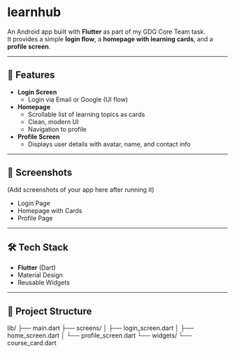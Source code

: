 # learnhub

An Android app built with **Flutter** as part of my GDG Core Team task.  
It provides a simple **login flow**, a **homepage with learning cards**, and a **profile screen**.  

---

## 🚀 Features
- **Login Screen**
  - Login via Email or Google (UI flow)
- **Homepage**
  - Scrollable list of learning topics as cards
  - Clean, modern UI
  - Navigation to profile
- **Profile Screen**
  - Displays user details with avatar, name, and contact info

---

## 📸 Screenshots
(Add screenshots of your app here after running it)
- Login Page  
- Homepage with Cards  
- Profile Page  

---

## 🛠️ Tech Stack
- **Flutter** (Dart)
- Material Design
- Reusable Widgets

---

## 📂 Project Structure

lib/
├── main.dart
├── screens/
│ ├── login_screen.dart
│ ├── home_screen.dart
│ └── profile_screen.dart
└── widgets/
└── course_card.dart
